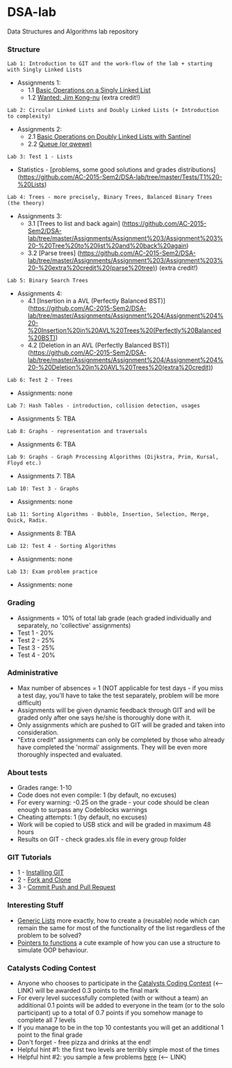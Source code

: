 # DSA-lab

Data Structures and Algorithms lab repository


### Structure

```
Lab 1: Introduction to GIT and the work-flow of the lab + starting with Singly Linked Lists
```
* Assignments 1:
	- 1.1 [Basic Operations on a Singly Linked List](https://github.com/AC-2015-Sem2/DSA-lab/tree/master/Assignments/Assignment%201/Assignment%201) 
	- 1.2 [Wanted: Jim Kong-nu](https://github.com/AC-2015-Sem2/DSA-lab/tree/master/Assignments/Assignment%201/Assignment%201%20-%20extra%20credit) (extra credit!)

```
Lab 2: Circular Linked Lists and Doubly Linked Lists (+ Introduction to complexity)
```
* Assignments 2:
	- 2.1 [Basic Operations on Doubly Linked Lists with Santinel](https://github.com/AC-2015-Sem2/DSA-lab/tree/master/Assignments/Assignment%202/Assignment%202.1%20-%20doubly%20linked%20lists)
	- 2.2 [Queue (or qwewe)](https://github.com/AC-2015-Sem2/DSA-lab/tree/master/Assignments/Assignment%202/Assignment%202.2%20-%20queue)

```
Lab 3: Test 1 - Lists
```
* Statistics - [problems, some good solutions and grades distributions] (https://github.com/AC-2015-Sem2/DSA-lab/tree/master/Tests/T1%20-%20Lists)

```
Lab 4: Trees - more precisely, Binary Trees, Balanced Binary Trees (the theory)
```
* Assignments 3: 
	- 3.1 [Trees to list and back again] (https://github.com/AC-2015-Sem2/DSA-lab/tree/master/Assignments/Assignment%203/Assignment%203%20-%20Tree%20to%20list%20and%20back%20again)
	- 3.2 [Parse trees] (https://github.com/AC-2015-Sem2/DSA-lab/tree/master/Assignments/Assignment%203/Assignment%203%20-%20extra%20credit%20(parse%20tree)) (extra credit!)

```
Lab 5: Binary Search Trees
```
* Assignments 4: 
	- 4.1 [Insertion in a AVL (Perfectly Balanced BST)] (https://github.com/AC-2015-Sem2/DSA-lab/tree/master/Assignments/Assignment%204/Assignment%204%20-%20Insertion%20in%20AVL%20Trees%20(Perfectly%20Balanced%20BST))
	- 4.2 [Deletion in an AVL (Perfectly Balanced BST)] (https://github.com/AC-2015-Sem2/DSA-lab/tree/master/Assignments/Assignment%204/Assignment%204%20-%20Deletion%20in%20AVL%20Trees%20(extra%20credit))

```
Lab 6: Test 2 - Trees
```
* Assignments: none

```
Lab 7: Hash Tables - introduction, collision detection, usages
```
* Assignments 5: TBA

```
Lab 8: Graphs - representation and traversals
```
* Assignments 6: TBA

```
Lab 9: Graphs - Graph Processing Algorithms (Dijkstra, Prim, Kursal, Floyd etc.)
```
* Assignments 7: TBA

```
Lab 10: Test 3 - Graphs
```
* Assignments: none

```
Lab 11: Sorting Algorithms - Bubble, Insertion, Selection, Merge, Quick, Radix.
```
* Assignments 8: TBA

```
Lab 12: Test 4 - Sorting Algorithms
```
* Assignments: none

```
Lab 13: Exam problem practice
```
* Assignments: none


### Grading

* Assignments = 10% of total lab grade (each graded individually and separately, no 'collective' assignments)
* Test 1 - 20%
* Test 2 - 25%
* Test 3 - 25%
* Test 4 - 20%


### Administrative

* Max number of absences = 1 (NOT applicable for test days - if you miss a test day, you'll have to take the test separately, problem will be more difficult)
* Assignments will be given dynamic feedback through GIT and will be graded only after one says he/she is thoroughly done with it.
* Only assignments which are pushed to GIT will be graded and taken into consideration.
* "Extra credit" assignments can only be completed by those who already have completed the 'normal' assignments. They will be even more thoroughly inspected and evaluated.

### About tests

* Grades range: 1-10
* Code does not even compile: 1 (by default, no excuses)
* For every warning: -0.25 on the grade - your code should be clean enough to surpass any Codeblocks warnings
* Cheating attempts: 1 (by default, no excuses)
* Work will be copied to USB stick and will be graded in maximum 48 hours
* Results on GIT - check grades.xls file in every group folder


### GIT Tutorials

* 1 - [Installing GIT](https://www.youtube.com/watch?v=4ZNYfbXnpXQ&list=PLxDrAnoepRN2OXJ4boGqPF0LIADjWGqe7&index=1)
* 2 - [Fork and Clone](https://www.youtube.com/watch?v=mJQAfbARvMI&index=2&list=PLxDrAnoepRN2OXJ4boGqPF0LIADjWGqe7)
* 3 - [Commit Push and Pull Request](https://www.youtube.com/watch?v=nPq0yClIDhM&index=3&list=PLxDrAnoepRN2OXJ4boGqPF0LIADjWGqe7)


### Interesting Stuff

* [Generic Lists](https://github.com/AC-2015-Sem2/DSA-lab/tree/master/Interesting%20Stuff/GenericLists) more exactly, how to create a (reusable) node which can remain the same for most of the functionality of the list regardless of the problem to be solved?
* [Pointers to functions](https://github.com/AC-2015-Sem2/DSA-lab/tree/master/Interesting%20Stuff/PointersToFunctions) a cute example of how you can use a structure to simulate OOP behaviour.



### Catalysts Coding Contest

* Anyone who chooses to participate in the [Catalysts Coding Contest](https://www.facebook.com/events/397457320436013/) (<-- LINK) will be awarded 0.3 points to the final mark
* For every level successfully completed (with or without a team) an additional 0.1 points will be added to everyone in the team (or to the solo participant) up to a total of 0.7 points if you somehow manage to complete all 7 levels
* If you manage to be in the top 10 contestants you will get an additional 1 point to the final grade
* Don't forget - free pizza and drinks at the end!
* Helpful hint #1: the first two levels are terribly simple most of the times
* Helpful hint #2: you sample a few problems [here](http://contest.catalysts.cc/en/) (<-- LINK) 
